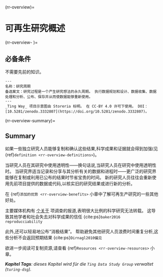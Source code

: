 (rr-overview)=
# 可再生研究概述

(rr-overview-<unk> <unk> )=
## 必备条件

不需要先前的知识。

```{figure} ../figures/research-cycle.jpg
---
名称：研究周期
备选案文：研究过程是一个产生研究想法的永久周期。 执行数据规划和设计、数据收集、数据处理和分析、公布、保存并从而使数据能够重新使用。 
---
_Ting Way_ 项目示意图由 Storeria 标明。 在 CC-BY 4.0 许可下使用。 DOI：[10.5281/zenodo.3332807](https://doi.org/10.5281/zenodo.3332807)。
```

(rr-overview-summary)=
## Summary

如果一些独立研究人员能够复制和确认这些结果,科学成果和证据就会得到加强(见 {ref}`definition <rr-overview-definitions>`)。

当研究人员在其研究中使用透明性——换句话说,当研究人员在研究中使用透明性时。 当研究界适当记录和分享与其分析有关的数据和进程时――更广泛的研究界能够在复制或利用已公布的结果时节省宝贵的时间。 新的研究人员往往会重新使用先前项目提供的数据或代码,以核实旧的研究结果或进行新的分析。

在 {ref}`添加的优势 <rr-overview-benefits>` 小章中了解可再生产研究的一些其他好处。

主要媒体机构有 [个关于](https://www.theguardian.com/science/2018/aug/27/attempt-to-replicate-major-social-scientific-findings-of-past-decade-fails) 项调查的报道,表明很大比例的科学研究无法转载。 这导致其他学者和社会失去对科学成果的信任 {cite:ps}`baker2016 reproducciability`

此外,还可以轻易地公布“消极结果”。 帮助避免其他研究人员浪费时间重复分析,这些分析不会返回预期结果 {cite:ps}`Dirnagl2010偏见`

欲进一步阅读可复制资源,请查看 {ref}`Resources <rr-overview-resources>` 小章。

***Kapitel Tags**: dieses Kapitel wird für die `Ting Data Study Group` verwaltet (`turing-dsg`).*
